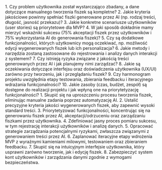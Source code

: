 <pytania>
1. Czy problem użytkownika został wystarczająco zbadany, a dane dotyczące manualnego tworzenia fiszek są kompletne?
2. Jakie kryteria jakościowe powinny spełniać fiszki generowane przez AI (np. rodzaj treści, długość, jasność przekazu)?
3. Jakie konkretne scenariusze użytkowników (user stories) są priorytetowe dla MVP?
4. W jaki sposób dokładnie mamy mierzyć wskaźniki sukcesu (75% akceptacji fiszek przez użytkowników i 75% wykorzystania AI do generowania fiszek)?
5. Czy są dodatkowe funkcjonalności, których użytkownicy mogą oczekiwać, np. możliwość edycji wygenerowanych fiszek lub ich personalizacja?
6. Jakie metody i narzędzia zostaną zastosowane do rejestrowania i analizy danych interakcji z systemem?
7. Czy istnieją ryzyka związane z jakością treści generowanych przez AI i jak planujemy nimi zarządzać?
8. Jakie są oczekiwania dotyczące interfejsu oraz doświadczenia użytkownika (UX/UI) zarówno przy tworzeniu, jak i przeglądaniu fiszek?
9. Czy harmonogram projektu uwzględnia etapy testowania, zbierania feedbacku i iteracyjnego wdrażania funkcjonalności?
10. Jakie zasoby (czas, budżet, zespół) są dostępne do realizacji projektu i jak wpłyną one na priorytetyzację funkcjonalności?
</pytania>

<rekomendacje>
1. Skupić się na uproszczeniu procesu tworzenia fiszek, eliminując manualne zadania poprzez automatyzację AI.
2. Ustalić precyzyjne kryteria jakości wygenerowanych fiszek, aby zapewnić wysoki standard treści.
3. Priorytetyzować funkcjonalności, koncentrując się na generowaniu fiszek przez AI, akceptacji/odrzuceniu oraz zarządzaniu fiszkami przez użytkownika.
4. Zdefiniować jasny proces pomiaru sukcesu, w tym rejestrację interakcji użytkowników i analizę danych.
5. Opracować strategie zarządzania potencjalnymi ryzykami, zwłaszcza związanymi z generowaniem treści przez AI.
6. Zaplanować iteracyjne etapy wdrożenia MVP z wyraźnymi kamieniami milowymi, testowaniem oraz zbieraniem feedbacku.
7. Skupić się na intuicyjnym interfejsie użytkownika, który usprawni zarówno tworzenie, jak i edycję fiszek.
8. Zabezpieczyć system kont użytkowników i zarządzania danymi zgodnie z wymogami bezpieczeństwa.
</rekomendacje>
